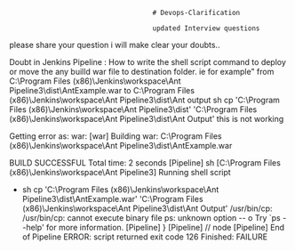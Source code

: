                                         # Devops-Clarification
                                        
                                        updated Interview questions 

please share your question i will make clear your doubts..

Doubt in Jenkins Pipeline : 
How to write the shell script command to deploy or move the any builld war file to destination folder.
ie for example" 
from C:\Program Files (x86)\Jenkins\workspace\Ant Pipeline3\dist\AntExample.war to C:\Program Files (x86)\Jenkins\workspace\Ant Pipeline3\dist\Ant output
 sh cp 'C:\Program Files (x86)\Jenkins\workspace\Ant Pipeline3\dist' 'C:\Program Files (x86)\Jenkins\workspace\Ant Pipeline3\dist\Ant Output'   this is not working 
 
 Getting error as:
 war:
      [war] Building war: C:\Program Files (x86)\Jenkins\workspace\Ant Pipeline3\dist\AntExample.war

BUILD SUCCESSFUL
Total time: 2 seconds
[Pipeline] sh
[C:\Program Files (x86)\Jenkins\workspace\Ant Pipeline3] Running shell script
+ sh cp 'C:\Program Files (x86)\Jenkins\workspace\Ant Pipeline3\dist\AntExample.war' 'C:\Program Files (x86)\Jenkins\workspace\Ant Pipeline3\dist\Ant Output'
/usr/bin/cp: /usr/bin/cp: cannot execute binary file
ps: unknown option -- o
Try `ps --help' for more information.
[Pipeline] }
[Pipeline] // node
[Pipeline] End of Pipeline
ERROR: script returned exit code 126
Finished: FAILURE
